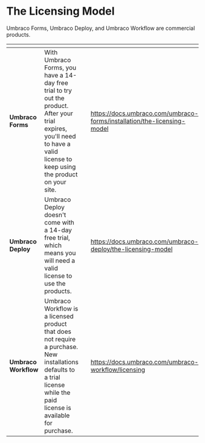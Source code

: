# The Licensing Model

Umbraco Forms, Umbraco Deploy, and Umbraco Workflow are commercial products.

<table data-view="cards"><thead><tr><th></th><th></th><th></th><th data-hidden data-card-target data-type="content-ref"></th></tr></thead><tbody><tr><td><strong>Umbraco Forms</strong></td><td>With Umbraco Forms, you have a 14-day free trial to try out the product. After your trial expires, you'll need to have a valid license to keep using the product on your site.</td><td></td><td><a href="https://docs.umbraco.com/umbraco-forms/installation/the-licensing-model">https://docs.umbraco.com/umbraco-forms/installation/the-licensing-model</a></td></tr><tr><td><strong>Umbraco Deploy</strong></td><td>Umbraco Deploy doesn't come with a 14-day free trial, which means you will need a valid license to use the products.</td><td></td><td><a href="https://docs.umbraco.com/umbraco-deploy/the-licensing-model">https://docs.umbraco.com/umbraco-deploy/the-licensing-model</a></td></tr><tr><td><strong>Umbraco Workflow</strong></td><td>Umbraco Workflow is a licensed product that does not require a purchase. New installations defaults to a trial license while the paid license is available for purchase. </td><td></td><td><a href="https://docs.umbraco.com/umbraco-workflow/licensing">https://docs.umbraco.com/umbraco-workflow/licensing</a></td></tr></tbody></table>
